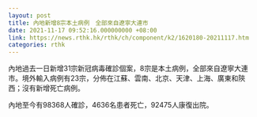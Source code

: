 ```yaml
---
layout: post
title: 內地新增8宗本土病例　全部來自遼寧大連市
date: 2021-11-17 09:52:16.000000000 +08:00
link: https://news.rthk.hk/rthk/ch/component/k2/1620180-20211117.htm
categories: rthk
---
```


內地過去一日新增31宗新冠病毒確診個案，8宗是本土病例，全部來自遼寧大連市。境外輸入病例有23宗，分佈在江蘇、雲南、北京、天津、上海、廣東和陝西；沒有新增死亡病例。

內地至今有98368人確診，4636名患者死亡，92475人康復出院。
